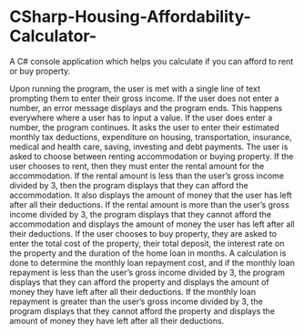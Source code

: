 # CSharp-Housing-Affordability-Calculator-
A C# console application which helps you calculate if you can afford to rent or buy property.

Upon running the program, the user is met with a single line of text prompting them to enter their 
gross income.
If the user does not enter a number, an error message displays and the program ends. This happens 
everywhere where a user has to input a value.
If the user does enter a number, the program continues. It asks the user to enter their estimated
monthly tax deductions, expenditure on housing, transportation, insurance, medical and health care, 
saving, investing and debt payments.
The user is asked to choose between renting accommodation or buying property.
If the user chooses to rent, then they must enter the rental amount for the accommodation.
If the rental amount is less than the user’s gross income divided by 3, then the program displays that
they can afford the accommodation. It also displays the amount of money that the user has left after 
all their deductions.
If the rental amount is more than the user’s gross income divided by 3, the program displays that 
they cannot afford the accommodation and displays the amount of money the user has left after all 
their deductions.
If the user chooses to buy property, they are asked to enter the total cost of the property, their total 
deposit, the interest rate on the property and the duration of the home loan in months.
A calculation is done to determine the monthly loan repayment cost, and if the monthly loan 
repayment is less than the user’s gross income divided by 3, the program displays that they can
afford the property and displays the amount of money they have left after all their deductions.
If the monthly loan repayment is greater than the user’s gross income divided by 3, the program 
displays that they cannot afford the property and displays the amount of money they have left after 
all their deductions.
